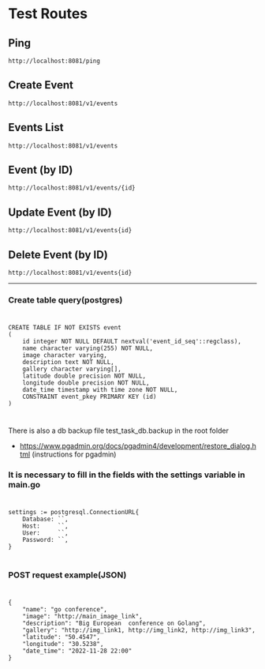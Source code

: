 # Test Routes

## Ping

`http://localhost:8081/ping`

## Create Event

`http://localhost:8081/v1/events`

## Events List

`http://localhost:8081/v1/events`

## Event (by ID)

`http://localhost:8081/v1/events/{id}`

## Update Event (by ID)

`http://localhost:8081/v1/events{id}`

## Delete Event (by ID)

`http://localhost:8081/v1/events{id}`

---


### Create table query(postgres)
#
	CREATE TABLE IF NOT EXISTS event
	(
		id integer NOT NULL DEFAULT nextval('event_id_seq'::regclass),
		name character varying(255) NOT NULL,
		image character varying,
		description text NOT NULL,
		gallery character varying[],
		latitude double precision NOT NULL,
		longitude double precision NOT NULL,
		date_time timestamp with time zone NOT NULL,
		CONSTRAINT event_pkey PRIMARY KEY (id)
	)
#
There is also a db backup file test_task_db.backup in the root folder
* https://www.pgadmin.org/docs/pgadmin4/development/restore_dialog.html (instructions for pgadmin)

### It is necessary to fill in the fields with the settings variable in main.go
#
    settings := postgresql.ConnectionURL{
		Database: ``,
		Host:     ``,
		User:     ``,
		Password: ``,
	}
#

### POST request example(JSON)
#
    {
        "name": "go conference",
        "image": "http://main_image_link",
        "description": "Big European  conference on Golang",
        "gallery": "http://img_link1, http://img_link2, http://img_link3",
        "latitude": "50.4547",
        "longitude": "30.5238",
        "date_time": "2022-11-28 22:00"
    }
#